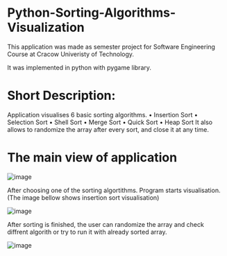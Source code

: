 # Python-Sorting-Algorithms-Visualization

This application was made as semester project for Software Engineering Course at Cracow Univeristy of Technology.

It was implemented in python with pygame library.

# Short Description:
Application visualises 6 basic sorting algorithms.
• Insertion Sort
• Selection Sort
• Shell Sort
• Merge Sort
• Quick Sort
• Heap Sort
It also allows to randomize the array after every sort, and close it at any time.
# The main view of application

![image](https://user-images.githubusercontent.com/65349462/111370924-15df3500-8699-11eb-8379-c2fd95fd1ad2.png)

After choosing one of the sorting algortithms. Program starts visualisation.
(The image bellow shows insertion sort visualisation)

![image](https://user-images.githubusercontent.com/65349462/111371227-6b1b4680-8699-11eb-90f9-e5179123f823.png)

After sorting is finished, the user can randomize the array and check diffrent algorith or try to run it with already sorted array.

![image](https://user-images.githubusercontent.com/65349462/111371490-c816fc80-8699-11eb-8625-524ba99dfb69.png)
